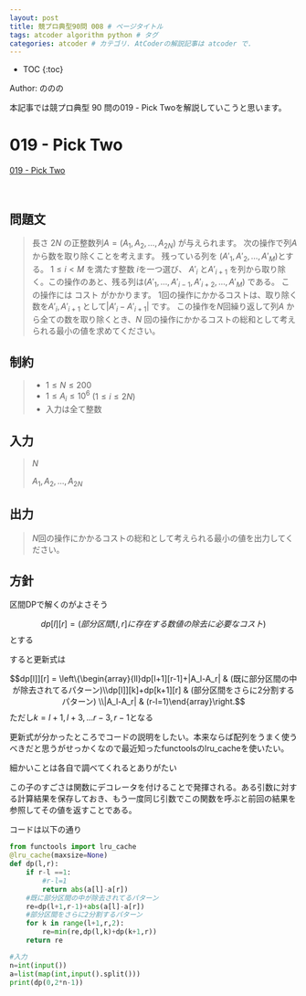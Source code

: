 ```yaml
---
layout: post
title: 競プロ典型90問 008 # ページタイトル
tags: atcoder algorithm python # タグ
categories: atcoder # カテゴリ. AtCoderの解説記事は atcoder で.
---
```



* TOC
{:toc}

Author: ののの　<!-- 自分の名前 -->

<!-- ↓↓↓↓↓ 記事内容 ↓↓↓↓↓ -->
本記事では競プロ典型 90 問の019 - Pick Twoを解説していこうと思います。
# 019 - Pick Two

<a href="https://atcoder.jp/contests/typical90/tasks/typical90_s">019 - Pick Two</a>

<br>


## 問題文
>長さ $2N$ の正整数列$A=(A_1,A_2,…,A_{2N})$ が与えられます。 次の操作で列$A$から数を取り除くことを考えます。 残っている列を $(A'_1,A'_2,…,A'_M)$とする。 $1 ≤ i < M$ を満たす整数 $i$を一つ選び、 $A'_i$ と$A'_{i+1}$ を列から取り除く。この操作のあと、残る列は$(A'_1,…,A'_{i−1},A'_{i+2},…,A'_M)$ である。 この操作には コスト がかかります。 1回の操作にかかるコストは、取り除く数を$A'_i,A'_{i+1}$ として$|A'_i−A'_{i+1}|$ です。 この操作を$N$回繰り返して列$A$ から全ての数を取り除くとき、$N$ 回の操作にかかるコストの総和として考えられる最小の値を求めてください。


## 制約
> * $1≤N≤200$
>* $1≤A_i≤10^6$  $(1≤i≤2N)$
>* 入力は全て整数




## 入力

> $N$
>
> $A_1, A_2,...,A_{2N}$



## 出力
>$N$回の操作にかかるコストの総和として考えられる最小の値を出力してください。

## 方針
区間DPで解くのがよさそう


$$dp[l][r]=(部分区間[l,r]に存在する数値の除去に必要なコスト)$$
とする

すると更新式は

$$dp[l]][r] = \left\{\begin{array}{ll}dp[l+1][r-1]+|A_l-A_r| & (既に部分区間の中が除去されてるパターン)\\dp[l]][k]+dp[k+1][r] & (部分区間をさらに2分割するパターン) \\|A_l-A_r| & (r-l=1)\end{array}\right.$$
ただし$k=l+1,l+3,...r-3,r-1$となる

更新式が分かったところでコードの説明をしたい。本来ならば配列をうまく使うべきだと思うがせっかくなので最近知ったfunctoolsのlru_cacheを使いたい。

細かいことは各自で調べてくれるとありがたい

この子のすごさは関数にデコレータを付けることで発揮される。ある引数に対する計算結果を保存しておき、もう一度同じ引数でこの関数を呼ぶと前回の結果を参照してその値を返すことである。

コードは以下の通り
```python
from functools import lru_cache
@lru_cache(maxsize=None)
def dp(l,r):
    if r-l ==1:
        #r-l=1
        return abs(a[l]-a[r])
    #既に部分区間の中が除去されてるパターン
    re=dp(l+1,r-1)+abs(a[l]-a[r])
    #部分区間をさらに2分割するパターン
    for k in range(l+1,r,2):
        re=min(re,dp(l,k)+dp(k+1,r))
    return re

#入力
n=int(input())
a=list(map(int,input().split()))
print(dp(0,2*n-1))
```

